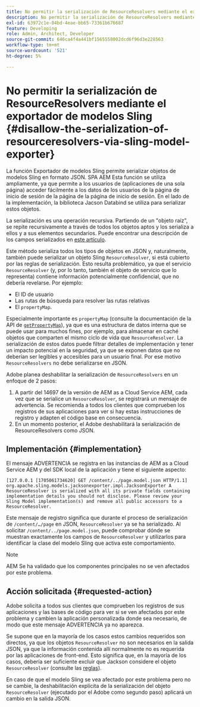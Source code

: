 ```yaml
---
title: No permitir la serialización de ResourceResolvers mediante el exportador de modelos Sling
description: No permitir la serialización de ResourceResolvers mediante el exportador de modelos Sling
exl-id: 63972c1e-04bd-4eae-bb65-73361b676687
feature: Developing
role: Admin, Architect, Developer
source-git-commit: 646ca4f4a441bf1565558002dcd6f96d3e228563
workflow-type: tm+mt
source-wordcount: '521'
ht-degree: 5%

---
```


# No permitir la serialización de ResourceResolvers mediante el exportador de modelos Sling {#disallow-the-serialization-of-resourceresolvers-via-sling-model-exporter}

La función Exportador de modelos Sling permite serializar objetos de modelos Sling en formato JSON. SPA AEM Esta función se utiliza ampliamente, ya que permite a los usuarios de (aplicaciones de una sola página) acceder fácilmente a los datos de los usuarios de la página de inicio de sesión de la página de la página de inicio de sesión. En el lado de la implementación, la biblioteca Jacson Databind se utiliza para serializar estos objetos.

La serialización es una operación recursiva. Partiendo de un &quot;objeto raíz&quot;, se repite recursivamente a través de todos los objetos aptos y los serializa a ellos y a sus elementos secundarios. Puede encontrar una descripción de los campos serializados en [este artículo](https://www.baeldung.com/jackson-field-serializable-deserializable-or-not).

Este método serializa todos los tipos de objetos en JSON y, naturalmente, también puede serializar un objeto Sling `ResourceResolver`, si está cubierto por las reglas de serialización. Esto resulta problemático, ya que el servicio `ResourceResolver` (y, por lo tanto, también el objeto de servicio que lo representa) contiene información potencialmente confidencial, que no debería revelarse. Por ejemplo:

* El ID de usuario
* Las rutas de búsqueda para resolver las rutas relativas
* El `propertyMap`.

Especialmente importante es `propertyMap` (consulte la documentación de la API de [`getPropertyMap`](https://sling.apache.org/apidocs/sling12/org/apache/sling/api/resource/ResourceResolver.html#getPropertyMap--)), ya que es una estructura de datos interna que se puede usar para muchos fines, por ejemplo, para almacenar en caché objetos que comparten el mismo ciclo de vida que `ResourceResolver`. La serialización de estos datos puede filtrar detalles de implementación y tener un impacto potencial en la seguridad, ya que se exponen datos que no deberían ser legibles y accesibles para un usuario final. Por ese motivo `ResourceResolvers` no debe serializarse en JSON.

Adobe planea deshabilitar la serialización de `ResourceResolvers` en un enfoque de 2 pasos:

1. A partir del 14697 de la versión de AEM as a Cloud Service AEM, cada vez que se serialice un `ResourceResolver`, se registrará un mensaje de advertencia. Se recomienda a todos los clientes que comprueben los registros de sus aplicaciones para ver si hay estas instrucciones de registro y adapten el código base en consecuencia.
1. En un momento posterior, el Adobe deshabilitará la serialización de ResourceResolvers como JSON.

## Implementación {#implementation}

El mensaje ADVERTENCIA se registra en las instancias de AEM as a Cloud Service AEM y del SDK local de la aplicación y tiene el siguiente aspecto:

```
[127.0.0.1 [1705061734620] GET /content/../page.model.json HTTP/1.1] org.apache.sling.models.jacksonexporter.impl.JacksonExporter A ResourceResolver is serialized with all its private fields containing implementation details you should not disclose. Please review your Sling Model implementation(s) and remove all public accessors to a ResourceResolver.
```

Este mensaje de registro significa que durante el proceso de serialización de `/content/…/page` en JSON, `ResourceResolver` ya se ha serializado. Al solicitar `/content/../page.model.json`, puede comprobar dónde se muestran exactamente los campos de `ResourceResolver` y utilizarlos para identificar la clase del modelo Sling que activa este comportamiento.


>[!NOTE]
>
>AEM Se ha validado que los componentes principales no se ven afectados por este problema.

## Acción solicitada {#requested-action}

Adobe solicita a todos sus clientes que comprueben los registros de sus aplicaciones y las bases de código para ver si se ven afectados por este problema y cambien la aplicación personalizada donde sea necesario, de modo que este mensaje ADVERTENCIA ya no aparezca.

Se supone que en la mayoría de los casos estos cambios requeridos son directos, ya que los objetos `ResourceResolver` no son necesarios en la salida JSON, ya que la información contenida allí normalmente no es requerida por las aplicaciones de front-end. Esto significa que, en la mayoría de los casos, debería ser suficiente excluir que Jackson considere el objeto `ResourceResolver` (consulte las [reglas](https://www.baeldung.com/jackson-field-serializable-deserializable-or-not)).

En caso de que el modelo Sling se vea afectado por este problema pero no se cambie, la deshabilitación explícita de la serialización del objeto `ResourceResolver` (ejecutado por el Adobe como segundo paso) aplicará un cambio en la salida JSON.
